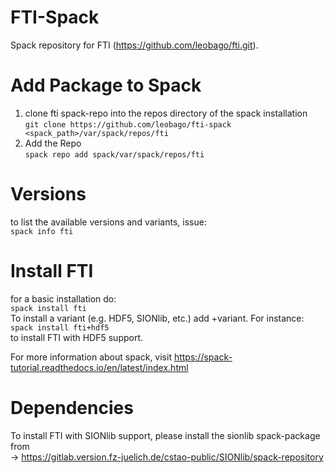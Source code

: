 # FTI-Spack
Spack repository for FTI (https://github.com/leobago/fti.git).
# Add Package to Spack
1) clone fti spack-repo into the repos directory of the spack installation  
`git clone https://github.com/leobago/fti-spack <spack_path>/var/spack/repos/fti`  
2) Add the Repo  
`spack repo add spack/var/spack/repos/fti`  
# Versions  
to list the available versions and variants, issue:   
`spack info fti`  
# Install FTI  
for a basic installation do:    
`spack install fti`  
To install a variant (e.g. HDF5, SIONlib, etc.) add +variant. For instance:    
`spack install fti+hdf5`  
to install FTI with HDF5 support.  
  
For more information about spack, visit https://spack-tutorial.readthedocs.io/en/latest/index.html
# Dependencies
To install FTI with SIONlib support, please install the sionlib spack-package from  
-> https://gitlab.version.fz-juelich.de/cstao-public/SIONlib/spack-repository  

